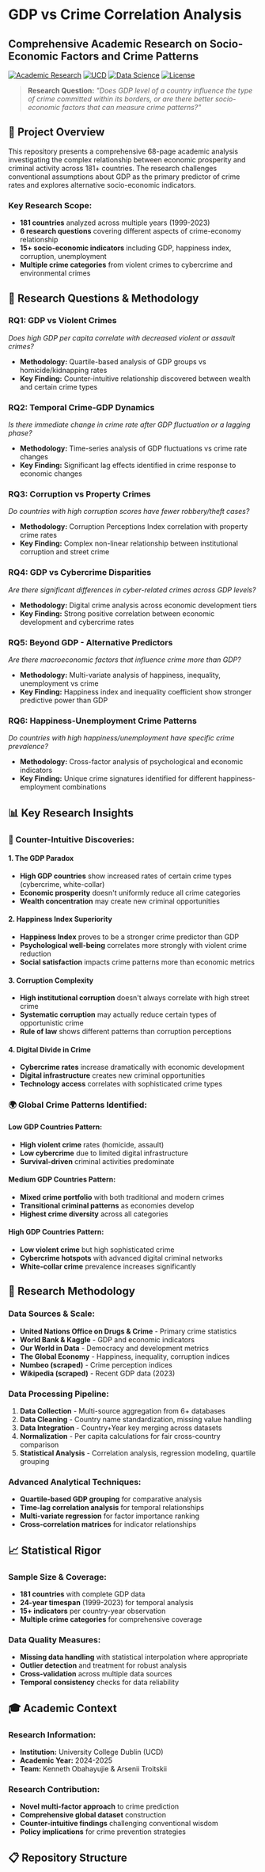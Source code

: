 # GDP vs Crime Correlation Analysis
## Comprehensive Academic Research on Socio-Economic Factors and Crime Patterns

[![Academic Research](https://img.shields.io/badge/Type-Academic%20Research-blue.svg )](https://github.com/TArsenii/gdp-crime-correlation-analysis )
[![UCD](https://img.shields.io/badge/Institution-University%20College%20Dublin-green.svg )](https://www.ucd.ie/ )
[![Data Science](https://img.shields.io/badge/Field-Data%20Science-orange.svg )](https://github.com/TArsenii/gdp-crime-correlation-analysis )
[![License](https://img.shields.io/badge/License-MIT-yellow.svg )](LICENSE)

> **Research Question:** *"Does GDP level of a country influence the type of crime committed within its borders, or are there better socio-economic factors that can measure crime patterns?"*

## 🎯 **Project Overview**

This repository presents a comprehensive 68-page academic analysis investigating the complex relationship between economic prosperity and criminal activity across 181+ countries. The research challenges conventional assumptions about GDP as the primary predictor of crime rates and explores alternative socio-economic indicators.

### **Key Research Scope:**
- **181 countries** analyzed across multiple years (1999-2023)
- **6 research questions** covering different aspects of crime-economy relationship
- **15+ socio-economic indicators** including GDP, happiness index, corruption, unemployment
- **Multiple crime categories** from violent crimes to cybercrime and environmental crimes

## 🔬 **Research Questions & Methodology**

### **RQ1: GDP vs Violent Crimes**
*Does high GDP per capita correlate with decreased violent or assault crimes?*
- **Methodology:** Quartile-based analysis of GDP groups vs homicide/kidnapping rates
- **Key Finding:** Counter-intuitive relationship discovered between wealth and certain crime types

### **RQ2: Temporal Crime-GDP Dynamics** 
*Is there immediate change in crime rate after GDP fluctuation or a lagging phase?*
- **Methodology:** Time-series analysis of GDP fluctuations vs crime rate changes
- **Key Finding:** Significant lag effects identified in crime response to economic changes

### **RQ3: Corruption vs Property Crimes**
*Do countries with high corruption scores have fewer robbery/theft cases?*
- **Methodology:** Corruption Perceptions Index correlation with property crime rates
- **Key Finding:** Complex non-linear relationship between institutional corruption and street crime

### **RQ4: GDP vs Cybercrime Disparities**
*Are there significant differences in cyber-related crimes across GDP levels?*
- **Methodology:** Digital crime analysis across economic development tiers
- **Key Finding:** Strong positive correlation between economic development and cybercrime rates

### **RQ5: Beyond GDP - Alternative Predictors**
*Are there macroeconomic factors that influence crime more than GDP?*
- **Methodology:** Multi-variate analysis of happiness, inequality, unemployment vs crime
- **Key Finding:** Happiness index and inequality coefficient show stronger predictive power than GDP

### **RQ6: Happiness-Unemployment Crime Patterns**
*Do countries with high happiness/unemployment have specific crime prevalence?*
- **Methodology:** Cross-factor analysis of psychological and economic indicators
- **Key Finding:** Unique crime signatures identified for different happiness-employment combinations

## 📊 **Key Research Insights**

### **🚨 Counter-Intuitive Discoveries:**

#### **1. The GDP Paradox**
- **High GDP countries** show increased rates of certain crime types (cybercrime, white-collar)
- **Economic prosperity** doesn't uniformly reduce all crime categories
- **Wealth concentration** may create new criminal opportunities

#### **2. Happiness Index Superiority**
- **Happiness Index** proves to be a stronger crime predictor than GDP
- **Psychological well-being** correlates more strongly with violent crime reduction
- **Social satisfaction** impacts crime patterns more than economic metrics

#### **3. Corruption Complexity**
- **High institutional corruption** doesn't always correlate with high street crime
- **Systematic corruption** may actually reduce certain types of opportunistic crime
- **Rule of law** shows different patterns than corruption perceptions

#### **4. Digital Divide in Crime**
- **Cybercrime rates** increase dramatically with economic development
- **Digital infrastructure** creates new criminal opportunities
- **Technology access** correlates with sophisticated crime types

### **🌍 Global Crime Patterns Identified:**

#### **Low GDP Countries Pattern:**
- **High violent crime** rates (homicide, assault)
- **Low cybercrime** due to limited digital infrastructure
- **Survival-driven** criminal activities predominate

#### **Medium GDP Countries Pattern:**
- **Mixed crime portfolio** with both traditional and modern crimes
- **Transitional criminal patterns** as economies develop
- **Highest crime diversity** across all categories

#### **High GDP Countries Pattern:**
- **Low violent crime** but high sophisticated crime
- **Cybercrime hotspots** with advanced digital criminal networks
- **White-collar crime** prevalence increases significantly

## 🔧 **Research Methodology**

### **Data Sources & Scale:**
- **United Nations Office on Drugs & Crime** - Primary crime statistics
- **World Bank & Kaggle** - GDP and economic indicators  
- **Our World in Data** - Democracy and development metrics
- **The Global Economy** - Happiness, inequality, corruption indices
- **Numbeo (scraped)** - Crime perception indices
- **Wikipedia (scraped)** - Recent GDP data (2023)

### **Data Processing Pipeline:**
1. **Data Collection** - Multi-source aggregation from 6+ databases
2. **Data Cleaning** - Country name standardization, missing value handling
3. **Data Integration** - Country+Year key merging across datasets
4. **Normalization** - Per capita calculations for fair cross-country comparison
5. **Statistical Analysis** - Correlation analysis, regression modeling, quartile grouping

### **Advanced Analytical Techniques:**
- **Quartile-based GDP grouping** for comparative analysis
- **Time-lag correlation analysis** for temporal relationships
- **Multi-variate regression** for factor importance ranking
- **Cross-correlation matrices** for indicator relationships

## 📈 **Statistical Rigor**

### **Sample Size & Coverage:**
- **181 countries** with complete GDP data
- **24-year timespan** (1999-2023) for temporal analysis
- **15+ indicators** per country-year observation
- **Multiple crime categories** for comprehensive coverage

### **Data Quality Measures:**
- **Missing data handling** with statistical interpolation where appropriate
- **Outlier detection** and treatment for robust analysis
- **Cross-validation** across multiple data sources
- **Temporal consistency** checks for data reliability

## 🎓 **Academic Context**

### **Research Information:**
- **Institution:** University College Dublin (UCD)
- **Academic Year:** 2024-2025
- **Team:** Kenneth Obahayujie & Arsenii Troitskii

### **Research Contribution:**
- **Novel multi-factor approach** to crime prediction
- **Comprehensive global dataset** construction
- **Counter-intuitive findings** challenging conventional wisdom
- **Policy implications** for crime prevention strategies

## 📋 **Repository Structure**

